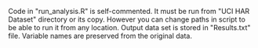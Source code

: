 Code in "run_analysis.R" is self-commented. It must be run from "UCI HAR Dataset" directory or its copy. However you can change paths in script to be able to run it from any location. Output data set is stored in "Results.txt" file.
Variable names are preserved from the original data.
